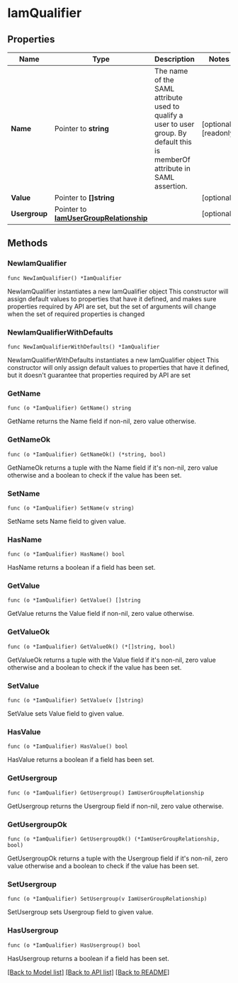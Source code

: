# IamQualifier

## Properties

Name | Type | Description | Notes
------------ | ------------- | ------------- | -------------
**Name** | Pointer to **string** | The name of the SAML attribute used to qualify a user to user group. By default this is memberOf attribute in SAML assertion. | [optional] [readonly] 
**Value** | Pointer to **[]string** |  | [optional] 
**Usergroup** | Pointer to [**IamUserGroupRelationship**](iam.UserGroup.Relationship.md) |  | [optional] 

## Methods

### NewIamQualifier

`func NewIamQualifier() *IamQualifier`

NewIamQualifier instantiates a new IamQualifier object
This constructor will assign default values to properties that have it defined,
and makes sure properties required by API are set, but the set of arguments
will change when the set of required properties is changed

### NewIamQualifierWithDefaults

`func NewIamQualifierWithDefaults() *IamQualifier`

NewIamQualifierWithDefaults instantiates a new IamQualifier object
This constructor will only assign default values to properties that have it defined,
but it doesn't guarantee that properties required by API are set

### GetName

`func (o *IamQualifier) GetName() string`

GetName returns the Name field if non-nil, zero value otherwise.

### GetNameOk

`func (o *IamQualifier) GetNameOk() (*string, bool)`

GetNameOk returns a tuple with the Name field if it's non-nil, zero value otherwise
and a boolean to check if the value has been set.

### SetName

`func (o *IamQualifier) SetName(v string)`

SetName sets Name field to given value.

### HasName

`func (o *IamQualifier) HasName() bool`

HasName returns a boolean if a field has been set.

### GetValue

`func (o *IamQualifier) GetValue() []string`

GetValue returns the Value field if non-nil, zero value otherwise.

### GetValueOk

`func (o *IamQualifier) GetValueOk() (*[]string, bool)`

GetValueOk returns a tuple with the Value field if it's non-nil, zero value otherwise
and a boolean to check if the value has been set.

### SetValue

`func (o *IamQualifier) SetValue(v []string)`

SetValue sets Value field to given value.

### HasValue

`func (o *IamQualifier) HasValue() bool`

HasValue returns a boolean if a field has been set.

### GetUsergroup

`func (o *IamQualifier) GetUsergroup() IamUserGroupRelationship`

GetUsergroup returns the Usergroup field if non-nil, zero value otherwise.

### GetUsergroupOk

`func (o *IamQualifier) GetUsergroupOk() (*IamUserGroupRelationship, bool)`

GetUsergroupOk returns a tuple with the Usergroup field if it's non-nil, zero value otherwise
and a boolean to check if the value has been set.

### SetUsergroup

`func (o *IamQualifier) SetUsergroup(v IamUserGroupRelationship)`

SetUsergroup sets Usergroup field to given value.

### HasUsergroup

`func (o *IamQualifier) HasUsergroup() bool`

HasUsergroup returns a boolean if a field has been set.


[[Back to Model list]](../README.md#documentation-for-models) [[Back to API list]](../README.md#documentation-for-api-endpoints) [[Back to README]](../README.md)


